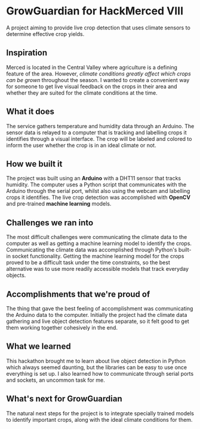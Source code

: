 # GrowGuardian for HackMerced VIII
A project aiming to provide live crop detection that uses climate sensors to determine effective crop yields.

## Inspiration
Merced is located in the Central Valley where agriculture is a defining feature of the area. However, _climate conditions greatly affect which crops can be grown_ throughout the season. I wanted to create a convenient way for someone to get live visual feedback on the crops in their area and whether they are suited for the climate conditions at the time.

## What it does
The service gathers temperature and humidity data through an Arduino. The sensor data is relayed to a computer that is tracking and labelling crops it identifies through a visual interface. The crop will be labeled and colored to inform the user whether the crop is in an ideal climate or not.

## How we built it
The project was built using an **Arduino** with a DHT11 sensor that tracks humidity. The computer uses a Python script that communicates with the Arduino through the serial port, whilst also using the webcam and labelling crops it identifies. The live crop detection was accomplished with **OpenCV** and pre-trained **machine learning** models.

## Challenges we ran into
The most difficult challenges were communicating the climate data to the computer as well as getting a machine learning model to identify the crops. Communicating the climate data was accomplished through Python's built-in socket functionality. Getting the machine learning model for the crops proved to be a difficult task under the time constraints, so the best alternative was to use more readily accessible models that track everyday objects.

## Accomplishments that we're proud of
The thing that gave the best feeling of accomplishment was communicating the Arduino data to the computer. Initially the project had the climate data gathering and live object detection features separate, so it felt good to get them working together cohesively in the end.

## What we learned
This hackathon brought me to learn about live object detection in Python which always seemed daunting, but the libraries can be easy to use once everything is set up. I also learned how to communicate through serial ports and sockets, an uncommon task for me.

## What's next for GrowGuardian
The natural next steps for the project is to integrate specially trained models to identify important crops, along with the ideal climate conditions for them.
